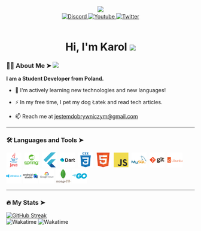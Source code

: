 <div id="header" align="center">
  <img src="https://media.giphy.com/media/M9gbBd9nbDrOTu1Mqx/giphy.gif" width="200"/>
  <br>
  <a href="https://github.com/ThisKarolGajda/ThisKarolGajda/blob/main/discord.md">
    <img src="https://img.shields.io/badge/Discord-blueviolet?style=for-the-badge&logo=discord&logoColor=white" alt="Discord"/>
  </a>
  <a href="https://www.youtube.com/channel/UCp21VGJwuvn7Syav5-Gr9kw">
    <img src="https://img.shields.io/badge/YouTube-red?style=for-the-badge&logo=youtube&logoColor=white" alt="Youtube"/>
  </a>
  <a href="https://twitter.com/ThisKarolGajda">
    <img src="https://img.shields.io/badge/Twitter-blue?style=for-the-badge&logo=twitter&logoColor=white" alt="Twitter"/>
  </a>
  <br>
  <img src="https://komarev.com/ghpvc/?username=thiskarolgajda" alt=""/>
  <br>
  <h1> 
    Hi, I'm Karol <img src="https://media.giphy.com/media/hvRJCLFzcasrR4ia7z/giphy.gif" width="30px"/>
    <br>
  </h1>
</div>

### :man_technologist: About Me ➤ <img src="https://media.giphy.com/media/WUlplcMpOCEmTGBtBW/giphy.gif" width="30">
__I am a Student Developer from Poland.__
- :telescope: I'm actively learning new technologies and new languages!

- :zap: In my free time, I pet my dog Łatek and read tech articles.

- :mailbox: Reach me at jestemdobrywniczym@gmail.com

---

### :hammer_and_wrench: Languages and Tools ➤
<div>
  <img src="https://github.com/devicons/devicon/blob/master/icons/java/java-original-wordmark.svg" title="Java" alt="Java" width="40" height="40"/>&nbsp;
  <img src="https://github.com/devicons/devicon/blob/master/icons/spring/spring-original-wordmark.svg" title="Spring" alt="Spring" width="40" height="40"/>&nbsp;
  <img src="https://github.com/devicons/devicon/blob/master/icons/flutter/flutter-original.svg" title="Flutter" alt="Flutter" width="40" height="40"/>&nbsp;
  <img src="https://github.com/devicons/devicon/blob/master/icons/dart/dart-original-wordmark.svg" title="Dart" **alt="Dart" width="40" height="40"/>&nbsp;
  <img src="https://github.com/devicons/devicon/blob/master/icons/css3/css3-plain-wordmark.svg"  title="CSS3" alt="CSS" width="40" height="40"/>&nbsp;
  <img src="https://github.com/devicons/devicon/blob/master/icons/html5/html5-original.svg" title="HTML5" alt="HTML" width="40" height="40"/>&nbsp;
  <img src="https://github.com/devicons/devicon/blob/master/icons/javascript/javascript-original.svg" title="JavaScript" alt="JavaScript" width="40" height="40"/>&nbsp;
  <img src="https://github.com/devicons/devicon/blob/master/icons/mysql/mysql-original-wordmark.svg" title="MySQL"  alt="MySQL" width="40" height="40"/>&nbsp;
  <img src="https://github.com/devicons/devicon/blob/master/icons/git/git-original-wordmark.svg" title="Git" **alt="Git" width="40" height="40"/>&nbsp;
  <img src="https://github.com/devicons/devicon/blob/master/icons/ubuntu/ubuntu-plain-wordmark.svg" title="Ubuntu" **alt="Ubuntu" width="40" height="40"/>&nbsp;
  <img src="https://github.com/devicons/devicon/blob/master/icons/windows8/windows8-original-wordmark.svg" title="Windows" **alt="Windows" width="40" height="40"/>
  <img src="https://github.com/devicons/devicon/blob/master/icons/androidstudio/androidstudio-original-wordmark.svg" title="Android Studio" **alt="Android Studio" width="40" height="40"/>
  <img src="https://github.com/devicons/devicon/blob/master/icons/googlecloud/googlecloud-original-wordmark.svg" title="Google cloud" **alt="Google cloud" width="40" height="40"/>
  <img src="https://github.com/devicons/devicon/blob/master/icons/mongodb/mongodb-original-wordmark.svg" title="MongoDB" **alt="MongoDB" width="40" height="40"/>
  <img src="https://github.com/devicons/devicon/blob/master/icons/go/go-original-wordmark.svg" title="Go" **alt="Go" width="40" height="40"/>
</div>
  
---

### :fire: My Stats ➤
[![GitHub Streak](http://github-readme-streak-stats.herokuapp.com/?user=ThisKarolGajda&theme=dark)](https://git.io/streak-stats)  
![Wakatime](https://wakatime.com/share/@7c8d0ce9-99fd-4c10-8db9-abb4f892feec/a7de8235-d436-44e7-821f-8d9b429b6923.svg)
![Wakatime](https://wakatime.com/share/@7c8d0ce9-99fd-4c10-8db9-abb4f892feec/fe66af27-a05c-49d4-bb08-4e4ca5575534.svg)
